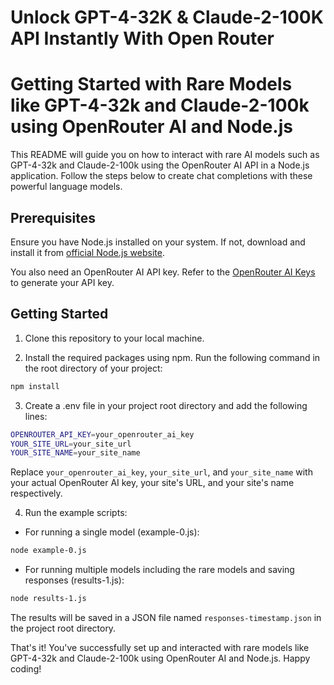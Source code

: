 # Unlock GPT-4-32K &amp; Claude-2-100K API Instantly With Open Router

# Getting Started with Rare Models like GPT-4-32k and Claude-2-100k using OpenRouter AI and Node.js

This README will guide you on how to interact with rare AI models such as GPT-4-32k and Claude-2-100k using the OpenRouter AI API in a Node.js application. Follow the steps below to create chat completions with these powerful language models.

## Prerequisites

Ensure you have Node.js installed on your system. If not, download and install it from [official Node.js website](https://nodejs.org/).

You also need an OpenRouter AI API key. Refer to the [OpenRouter AI Keys](https://openrouter.ai/keys) to generate your API key.

## Getting Started

1. Clone this repository to your local machine.

2. Install the required packages using npm. Run the following command in the root directory of your project:

```bash
npm install
```

3. Create a .env file in your project root directory and add the following lines:

```bash
OPENROUTER_API_KEY=your_openrouter_ai_key
YOUR_SITE_URL=your_site_url
YOUR_SITE_NAME=your_site_name
```

Replace `your_openrouter_ai_key`, `your_site_url`, and `your_site_name` with your actual OpenRouter AI key, your site's URL, and your site's name respectively.

4. Run the example scripts:

- For running a single model (example-0.js):

```bash
node example-0.js
```

- For running multiple models including the rare models and saving responses (results-1.js):

```bash
node results-1.js
```

The results will be saved in a JSON file named `responses-timestamp.json` in the project root directory.

That's it! You've successfully set up and interacted with rare models like GPT-4-32k and Claude-2-100k using OpenRouter AI and Node.js. Happy coding!
